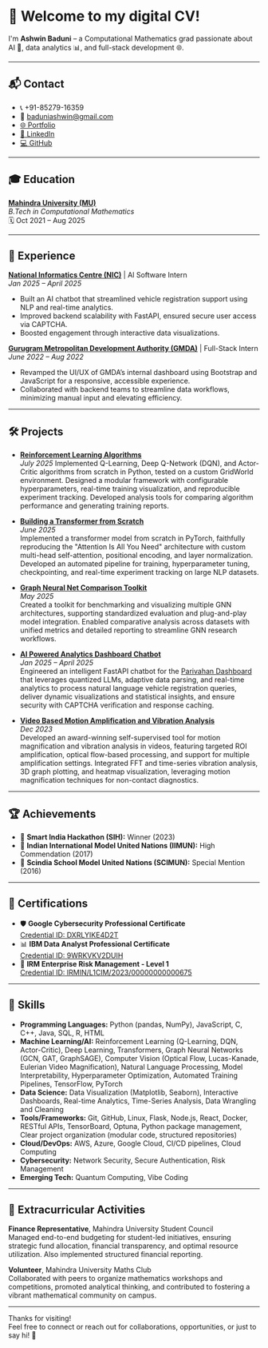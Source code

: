 # 🚀 Welcome to my digital CV!
I'm **Ashwin Baduni** – a Computational Mathematics grad passionate about AI 🤖, data analytics 📊, and full-stack development 🌐.

---

## 📬 Contact

- 📞 +91-85279-16359  
- 📧 baduniashwin@gmail.com
- [🌐 Portfolio](https://ashwin-baduni.github.io/)  
- [🔗 LinkedIn](https://www.linkedin.com/in/ashwinbaduni/)  
- [💻 GitHub](https://github.com/Ashwin-Baduni)

---

## 🎓 Education

**[Mahindra University (MU)](https://www.mahindrauniversity.edu.in/)**  
_B.Tech in Computational Mathematics_  
🗓️ Oct 2021 – Aug 2025

---

## 💼 Experience

**[National Informatics Centre (NIC)](https://www.nic.in/)** | AI Software Intern  
*Jan 2025 – April 2025*  
- Built an AI chatbot that streamlined vehicle registration support using NLP and real-time analytics.
- Improved backend scalability with FastAPI, ensured secure user access via CAPTCHA.
- Boosted engagement through interactive data visualizations.

**[Gurugram Metropolitan Development Authority (GMDA)](https://www.gmda.gov.in/)** | Full-Stack Intern  
*June 2022 – Aug 2022*  
- Revamped the UI/UX of GMDA’s internal dashboard using Bootstrap and JavaScript for a responsive, accessible experience.
- Collaborated with backend teams to streamline data workflows, minimizing manual input and elevating efficiency.

---

## 🛠️ Projects

- **[Reinforcement Learning Algorithms](https://github.com/Ashwin-Baduni/reinforcement-learning-algorithms)**  
  *July 2025*
  Implemented Q-Learning, Deep Q-Network (DQN), and Actor-Critic algorithms from scratch in Python, tested on a custom GridWorld environment. Designed a modular framework with configurable hyperparameters, real-time training visualization, and reproducible experiment tracking. Developed analysis tools for comparing algorithm performance and generating training reports.

- **[Building a Transformer from Scratch](https://github.com/Ashwin-Baduni/adaptive-transformer-trainer-automated)**  
  *June 2025*  
  Implemented a transformer model from scratch in PyTorch, faithfully reproducing the "Attention Is All You Need" architecture with custom multi-head self-attention, positional encoding, and layer normalization. Developed an automated pipeline for training, hyperparameter tuning, checkpointing, and real-time experiment tracking on large NLP datasets.

- **[Graph Neural Net Comparison Toolkit](https://github.com/Ashwin-Baduni/enhanced-gnn-model-comparison-toolkit)**  
  *May 2025*  
  Created a toolkit for benchmarking and visualizing multiple GNN architectures, supporting standardized evaluation and plug-and-play model integration. Enabled comparative analysis across datasets with unified metrics and detailed reporting to streamline GNN research workflows.

- **[AI Powered Analytics Dashboard Chatbot](https://github.com/Ashwin-Baduni/AI-Powered_Analytics_Dashboard_Chatbot)**  
  *Jan 2025 – April 2025*  
  Engineered an intelligent FastAPI chatbot for the [Parivahan Dashboard](https://analytics.parivahan.gov.in/analytics/publicdashboard/vahan?lang=en) that leverages quantized LLMs, adaptive data parsing, and real-time analytics to process natural language vehicle registration queries, deliver dynamic visualizations and statistical insights, and ensure security with CAPTCHA verification and response caching.

- **[Video Based Motion Amplification and Vibration Analysis](https://github.com/Ashwin-Baduni/Video-Based_Motion_Amplification_and_Vibration_Analysis)**  
  *Dec 2023*  
  Developed an award-winning self-supervised tool for motion magnification and vibration analysis in videos, featuring targeted ROI amplification, optical flow-based processing, and support for multiple amplification settings. Integrated FFT and time-series vibration analysis, 3D graph plotting, and heatmap visualization, leveraging motion magnification techniques for non-contact diagnostics.

---

## 🏆 Achievements

- 🥇 **Smart India Hackathon (SIH):** Winner (2023)
- 🥈 **Indian International Model United Nations (IIMUN):** High Commendation (2017)
- 🥉 **Scindia School Model United Nations (SCIMUN):** Special Mention (2016)

---

## 📜 Certifications

- 🛡️ **Google Cybersecurity Professional Certificate**  
  [Credential ID: DXRLYIKE4D2T](https://www.coursera.org/account/accomplishments/professional-cert/certificate/DXRLYIKE4D2T)
- 📊 **IBM Data Analyst Professional Certificate**  
  [Credential ID: 9WRKVKV2DUIH](https://www.coursera.org/account/accomplishments/professional-cert/certificate/9WRKVKV2DUIH)
- 🏦 **IRM Enterprise Risk Management - Level 1**  
  [Credential ID: IRMIN/L1CIM/2023/00000000000675](https://www.theirmindia.org/)

---

## 🧠 Skills

- **Programming Languages:** Python (pandas, NumPy), JavaScript, C, C++, Java, SQL, R, HTML
- **Machine Learning/AI:** Reinforcement Learning (Q-Learning, DQN, Actor-Critic), Deep Learning, Transformers, Graph Neural Networks (GCN, GAT, GraphSAGE), Computer Vision (Optical Flow, Lucas-Kanade, Eulerian Video Magnification), Natural Language Processing, Model Interpretability, Hyperparameter Optimization, Automated Training Pipelines, TensorFlow, PyTorch
- **Data Science:** Data Visualization (Matplotlib, Seaborn), Interactive Dashboards, Real-time Analytics, Time-Series Analysis, Data Wrangling and Cleaning
- **Tools/Frameworks:** Git, GitHub, Linux, Flask, Node.js, React, Docker, RESTful APIs, TensorBoard, Optuna, Python package management, Clear project organization (modular code, structured repositories)
- **Cloud/DevOps:** AWS, Azure, Google Cloud, CI/CD pipelines, Cloud Computing
- **Cybersecurity:** Network Security, Secure Authentication, Risk Management
- **Emerging Tech:** Quantum Computing, Vibe Coding

---

## 🌱 Extracurricular Activities

**Finance Representative**, Mahindra University Student Council  
Managed end-to-end budgeting for student-led initiatives, ensuring strategic fund allocation, financial transparency, and optimal resource utilization. Also implemented structured financial reporting.

**Volunteer**, Mahindra University Maths Club  
Collaborated with peers to organize mathematics workshops and competitions, promoted analytical thinking, and contributed to fostering a vibrant mathematical community on campus.

---

Thanks for visiting!  
Feel free to connect or reach out for collaborations, opportunities, or just to say hi! 👋
